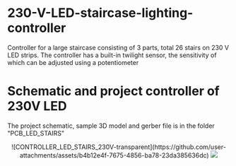 # 230-V-LED-staircase-lighting-controller
Controller for a large staircase consisting of 3 parts, total 26 stairs on 230 V LED strips. The controller has a built-in twilight sensor, the sensitivity of which can be adjusted using a potentiometer 
# Schematic and project controller of 230V LED
The project schematic, sample 3D model and gerber file is in the folder "PCB_LED_STAIRS"
<p align="center">
  ![CONTROLLER_LED_STAIRS_230V-transparent](https://github.com/user-attachments/assets/b4b12e4f-7675-4856-ba78-23da385636dc)

  <img src="![CONTROLLER_LED_STAIRS_230V-transparent]">
</p>
